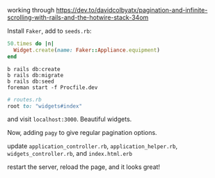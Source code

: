 working through https://dev.to/davidcolbyatx/pagination-and-infinite-scrolling-with-rails-and-the-hotwire-stack-34om

Install `Faker`, add to `seeds.rb`:

```ruby
50.times do |n|
  Widget.create(name: Faker::Appliance.equipment)
end
```

```
b rails db:create
b rails db:migrate
b rails db:seed
foreman start -f Procfile.dev
```

```ruby
# routes.rb
root to: "widgets#index"
```

and visit `localhost:3000`. Beautiful widgets.

Now, adding `pagy` to give regular pagination options.

update `application_controller.rb`, `application_helper.rb`, `widgets_controller.rb`, and `index.html.erb`

restart the server, reload the page, and it looks great!


